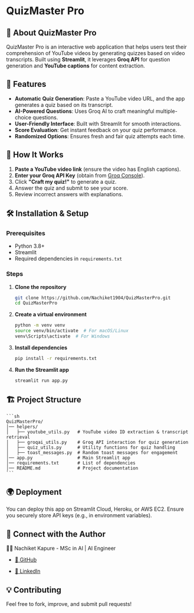 # QuizMaster Pro

## 🎯 About QuizMaster Pro
QuizMaster Pro is an interactive web application that helps users test their comprehension of YouTube videos by generating quizzes based on video transcripts. Built using **Streamlit**, it leverages **Groq API** for question generation and **YouTube captions** for content extraction.

## 🚀 Features
- **Automatic Quiz Generation**: Paste a YouTube video URL, and the app generates a quiz based on its transcript.
- **AI-Powered Questions**: Uses Groq AI to craft meaningful multiple-choice questions.
- **User-Friendly Interface**: Built with Streamlit for smooth interactions.
- **Score Evaluation**: Get instant feedback on your quiz performance.
- **Randomized Options**: Ensures fresh and fair quiz attempts each time.

## 📜 How It Works
1. **Paste a YouTube video link** (ensure the video has English captions).
2. **Enter your Groq API Key** (obtain from [Groq Console](https://console.groq.com/docs/api-keys)).
3. Click **"Craft my quiz!"** to generate a quiz.
4. Answer the quiz and submit to see your score.
5. Review incorrect answers with explanations.

## 🛠️ Installation & Setup
### Prerequisites
- Python 3.8+
- Streamlit
- Required dependencies in `requirements.txt`

### Steps
1. **Clone the repository**
   ```sh
   git clone https://github.com/Nachiket1904/QuizMasterPro.git
   cd QuizMasterPro
   ```
2. **Create a virtual environment**
    ```sh
    python -m venv venv
    source venv/bin/activate  # For macOS/Linux
    venv\Scripts\activate  # For Windows
    ```
3. **Install dependencies**
    ```sh
    pip install -r requirements.txt
    ```
4. **Run the Streamlit app**
    ```sh
    streamlit run app.py
    ```

## 🏗️ Project Structure
    ```sh
    QuizMasterPro/
    │── helpers/
    │   ├── youtube_utils.py   # YouTube video ID extraction & transcript retrieval
    │   ├── groqai_utils.py    # Groq API interaction for quiz generation
    │   ├── quiz_utils.py      # Utility functions for quiz handling
    │   ├── toast_messages.py  # Random toast messages for engagement
    │── app.py                 # Main Streamlit app
    │── requirements.txt       # List of dependencies
    │── README.md              # Project documentation
    ```
## 🌍 Deployment

You can deploy this app on Streamlit Cloud, Heroku, or AWS EC2.
Ensure you securely store API keys (e.g., in environment variables).

## 🔗 Connect with the Author
👨‍💻 Nachiket Kapure - MSc in AI | AI Engineer

- [🐙 GitHub](https://github.com/Nachiket1904)

- [👔 LinkedIn](https://www.linkedin.com/in/nachiket-kapure-ml-enginner/)

## 💡 Contributing
Feel free to fork, improve, and submit pull requests!
